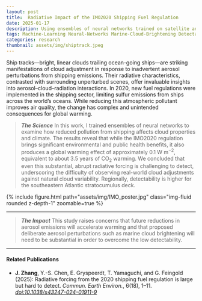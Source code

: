 ```yaml
---
layout: post
title:  Radiative Impact of the IMO2020 Shipping Fuel Regulation
date: 2025-01-17
description: Using ensembles of neural networks trained on satellite and reanalysis to quantify the radiative impact of the 2020 global shipping fuel sulfur regulation (IMO2020).
tags: Machine-Learning Neural-Networks Marine-Cloud-Brightening Detectability
categories: research
thumbnail: assets/img/shiptrack.jpeg
---
```


Ship tracks—bright, linear clouds trailing ocean-going ships—are striking manifestations of cloud adjustment in response to inadvertent aerosol perturbations from shipping emissions. Their radiative characteristics, contrasted with surrounding unperturbed scenes, offer invaluable insights into aerosol–cloud–radiation interactions. In 2020, new fuel regulations were implemented in the shipping sector, limiting sulfur emissions from ships across the world’s oceans. While reducing this atmospheric pollutant improves air quality, the change has complex and unintended consequences for global warming.

> **_The Science_**
In this work, I trained ensembles of neural networks to examine how reduced pollution from shipping affects cloud properties and climate. The results reveal that while the IMO2020 regulation brings significant environmental and public health benefits, it also produces a global warming effect of approximately 0.1 W m<sup>−2</sup>, equivalent to about 3.5 years of CO<sub>2</sub> warming. We concluded that even this substantial, abrupt radiative forcing is challenging to detect, underscoring the difficulty of observing real-world cloud adjustments against natural cloud variability. Regionally, detectability is higher for the southeastern Atlantic stratocumulus deck. 

<div class="row mt-3">
    <div class="col-sm mt-3 mt-md-0">
        {% include figure.html path="assets/img/IMO_poster.jpg" class="img-fluid rounded z-depth-1" zoomable=true %}
    </div>
</div>
<hr>

> **_The Impact_** This study raises concerns that future reductions in aerosol emissions will accelerate warming and that proposed deliberate aerosol perturbations such as marine cloud brightening will need to be substantial in order to overcome the low detectability.
<hr>

#### Related Publications
- **J. Zhang**, Y.-S. Chen, E. Gryspeerdt, T. Yamaguchi, and G. Feingold (2025): Radiative forcing from the 2020 shipping fuel regulation is large but hard to detect. _Commun. Earth Environ._, 6(18), 1–11. [*doi:10.1038/s43247-024-01911-9*](https://doi.org/10.1038/s43247-024-01911-9)


